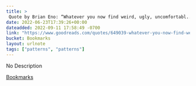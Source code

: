 ```yaml
---
title: > 
 Quote by Brian Eno: “Whatever you now find weird, ugly, uncomfortabl...”
date: 2022-06-23T17:39:26+00:00
dateadded: 2022-09-11 17:58:49 -0700
link: "https://www.goodreads.com/quotes/649039-whatever-you-now-find-weird-ugly-uncomfortable-and-nasty-about"
bucket: Bookmarks
layout: urlnote
tags: ["patterns", "patterns"]
--- 
```

No Description
 <!-- end excerpt --> 
<div class='bucket'><a class='internal-link' href='/buckets/bookmarks'>Bookmarks</a></div> 
